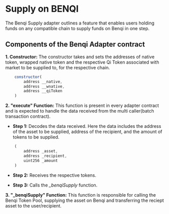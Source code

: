 # Supply on BENQI

The Benqi Supply adapter outlines a feature that enables users holding funds on any compatible chain to supply funds on Benqi in one step.  

## Components of the Benqi Adapter contract

**1. Constructor:** The constructor takes and sets the addresses of native token, wrapped native token and the respective Qi Token associated with market to be supplied to, for the respective chain.

```javascript
    constructor(
        address __native,
        address __wnative,
        address __qiToken
    )
```

**2. "execute" Function:** This function is present in every adapter contract and is expected to handle the data received from the multi caller(batch transaction contract).

- **Step 1:** Decodes the data received. Here the data includes the address of the asset to be supplied, address of the recipient, and the amount of tokens to be supplied.

```javascript
    (
        address _asset,
        address _recipient,
        uint256 _amount
    )
```

- **Step 2:** Receives the respective tokens.

- **Step 3:** Calls the *_benqiSupply* function.

**3. "_benqiSupply" Function:** This function is responsible for calling the Benqi Token Pool, supplying the asset on Benqi and transferring the reciept asset to the user/recipient.
